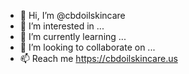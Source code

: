 - 👋 Hi, I’m @cbdoilskincare
- 👀 I’m interested in ...
- 🌱 I’m currently learning ...
- 💞️ I’m looking to collaborate on ...
- 📫 Reach me https://cbdoilskincare.us
<!---
cbdoilskincare/cbdoilskincare is a ✨ special ✨ repository because its `README.md` (this file) appears on your GitHub profile.
You can click the Preview link to take a look at your changes.
--->
